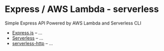 # Express / AWS Lambda - serverless

Simple Express API Powered by AWS Lambda and Serverless CLI

- [Express.js](https://expressjs.com/) – ...
- [Serverless](https://serverless.com/) – ...
- [serverless-http](https://github.com/dougmoscrop/serverless-http/) – ...

